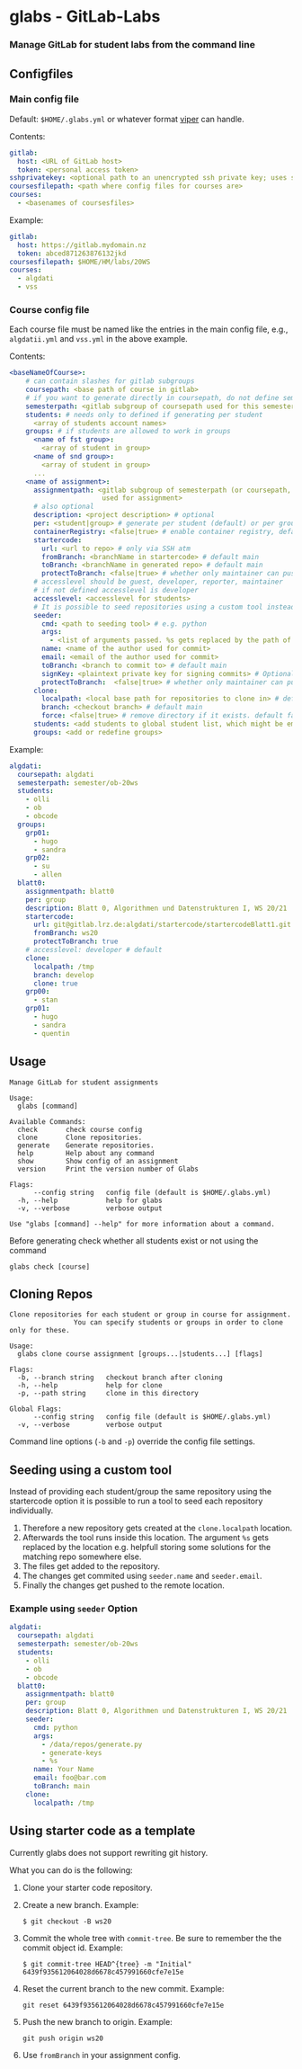 # glabs - GitLab-Labs

### Manage GitLab for student labs from the command line

## Configfiles

### Main config file

Default: `$HOME/.glabs.yml` or whatever format [viper](https://github.com/spf13/viper) can handle.

Contents:

```.yaml
gitlab:
  host: <URL of GitLab host>
  token: <personal access token>
sshprivatekey: <optional path to an unencrypted ssh private key; uses ssh-agent otherwise>
coursesfilepath: <path where config files for courses are>
courses:
  - <basenames of coursesfiles>
```

Example:

```.yaml
gitlab:
  host: https://gitlab.mydomain.nz
  token: abced871263876132jkd
coursesfilepath: $HOME/HM/labs/20WS
courses:
  - algdati
  - vss
```

### Course config file

Each course file must be named like the entries in the main config file, e.g., `algdatii.yml` and `vss.yml` in the above example.

Contents:

```.yaml
<baseNameOfCourse>:
    # can contain slashes for gitlab subgroups
    coursepath: <base path of course in gitlab>
    # if you want to generate directly in coursepath, do not define semesterpath
    semesterpath: <gitlab subgroup of coursepath used for this semester>
    students: # needs only to defined if generating per student
      <array of students account names>
    groups: # if students are allowed to work in groups
      <name of fst group>:
        <array of student in group>
      <name of snd group>:
        <array of student in group>
      ...
    <name of assignment>:
      assignmentpath: <gitlab subgroup of semesterpath (or coursepath, if semesterpath is empty)
                       used for assignment>
      # also optional
      description: <project description> # optional
      per: <student|group> # generate per student (default) or per group
      containerRegistry: <false|true> # enable container registry, default false
      startercode:
        url: <url to repo> # only via SSH atm
        fromBranch: <branchName in startercode> # default main
        toBranch: <branchName in generated repo> # default main
        protectToBranch: <false|true> # whether only maintainer can push, default false
      # accesslevel should be guest, developer, reporter, maintainer
      # if not defined accesslevel is developer
      accesslevel: <accesslevel for students>
      # It is possible to seed repositories using a custom tool instead of using a startercode.      
      seeder:
        cmd: <path to seeding tool> # e.g. python
        args:
          - <list of arguments passed. %s gets replaced by the path of the repository>
        name: <name of the author used for commit>
        email: <email of the author used for commit>
        toBranch: <branch to commit to> # default main 
        signKey: <plaintext private key for signing commits> # Optional key for signing the commit. If the key is encrypted the password will be requested on running the tool.
        protectToBranch:  <false|true> # whether only maintainer can push, default false
      clone:
        localpath: <local base path for repositories to clone in> # default "."
        branch: <checkout branch> # default main
        force: <false|true> # remove directory if it exists. default false
      students: <add students to global student list, which might be empty>
      groups: <add or redefine groups>
```

Example:

```.yaml
algdati:
  coursepath: algdati
  semesterpath: semester/ob-20ws
  students:
    - olli
    - ob
    - obcode
  groups:
    grp01:
      - hugo
      - sandra
    grp02:
      - su
      - allen
  blatt0:
    assignmentpath: blatt0
    per: group
    description: Blatt 0, Algorithmen und Datenstrukturen I, WS 20/21
    startercode:
      url: git@gitlab.lrz.de:algdati/startercode/startercodeBlatt1.git
      fromBranch: ws20
      protectToBranch: true
    # accesslevel: developer # default
    clone:
      localpath: /tmp
      branch: develop
      clone: true
    grp00:
      - stan
    grp01:
      - hugo
      - sandra
      - quentin
```

## Usage

```
Manage GitLab for student assignments

Usage:
  glabs [command]

Available Commands:
  check       check course config
  clone       Clone repositories.
  generate    Generate repositories.
  help        Help about any command
  show        Show config of an assignment
  version     Print the version number of Glabs

Flags:
      --config string   config file (default is $HOME/.glabs.yml)
  -h, --help            help for glabs
  -v, --verbose         verbose output

Use "glabs [command] --help" for more information about a command.
```

Before generating check whether all students exist or not using the command

```
glabs check [course]
```

## Cloning Repos

```
Clone repositories for each student or group in course for assignment.
                You can specify students or groups in order to clone only for these.

Usage:
  glabs clone course assignment [groups...|students...] [flags]

Flags:
  -b, --branch string   checkout branch after cloning
  -h, --help            help for clone
  -p, --path string     clone in this directory

Global Flags:
      --config string   config file (default is $HOME/.glabs.yml)
  -v, --verbose         verbose output
```

Command line options (`-b` and `-p`) override the config file settings.

## Seeding using a custom tool

Instead of providing each student/group the same repository using the startercode option it is possible to run a tool to seed each repository individually.

1. Therefore a new repository gets created at the `clone.localpath` location.
2. Afterwards the tool runs inside this location. The argument `%s` gets replaced by the location e.g. helpfull storing some solutions for the matching repo somewhere else.
3. The files get added to the repository.
4. The changes get commited using `seeder.name` and `seeder.email`.
5. Finally the changes get pushed to the remote location.

### Example using `seeder` Option

```.yaml
algdati:
  coursepath: algdati
  semesterpath: semester/ob-20ws
  students:
    - olli
    - ob
    - obcode
  blatt0:
    assignmentpath: blatt0
    per: group
    description: Blatt 0, Algorithmen und Datenstrukturen I, WS 20/21
    seeder:
      cmd: python
      args:
        - /data/repos/generate.py
        - generate-keys
        - %s
      name: Your Name
      email: foo@bar.com
      toBranch: main
    clone:
      localpath: /tmp
```

## Using starter code as a template

Currently glabs does not support rewriting git history.

What you can do is the following:

1. Clone your starter code repository.
2. Create a new branch. Example:

    ```
    $ git checkout -B ws20
    ```

3. Commit the whole tree with `commit-tree`. Be sure to remember the the
   commit object id. Example:

    ```
    $ git commit-tree HEAD^{tree} -m "Initial"
    6439f935612064028d6678c457991660cfe7e15e
    ```

4. Reset the current branch to the new commit. Example:

    ```
    git reset 6439f935612064028d6678c457991660cfe7e15e
    ```

5. Push the new branch to origin. Example:

    ```
    git push origin ws20
    ```

6. Use `fromBranch` in your assignment config.
